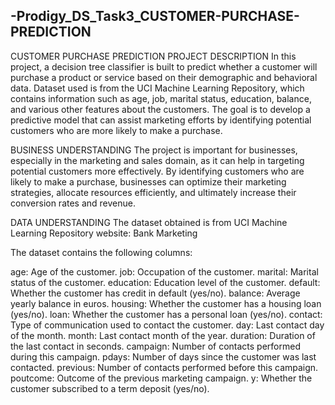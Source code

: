 ## -Prodigy_DS_Task3_CUSTOMER-PURCHASE-PREDICTION

CUSTOMER PURCHASE PREDICTION
PROJECT DESCRIPTION
In this project, a decision tree classifier is built to predict whether a customer will purchase a product or service based on their demographic and behavioral data. Dataset used is from the UCI Machine Learning Repository, which contains information such as age, job, marital status, education, balance, and various other features about the customers. The goal is to develop a predictive model that can assist marketing efforts by identifying potential customers who are more likely to make a purchase.

BUSINESS UNDERSTANDING
The project is important for businesses, especially in the marketing and sales domain, as it can help in targeting potential customers more effectively. By identifying customers who are likely to make a purchase, businesses can optimize their marketing strategies, allocate resources efficiently, and ultimately increase their conversion rates and revenue.

DATA UNDERSTANDING
The dataset obtained is from UCI Machine Learning Repository website: Bank Marketing

The dataset contains the following columns:

age: Age of the customer.
job: Occupation of the customer.
marital: Marital status of the customer.
education: Education level of the customer.
default: Whether the customer has credit in default (yes/no).
balance: Average yearly balance in euros.
housing: Whether the customer has a housing loan (yes/no).
loan: Whether the customer has a personal loan (yes/no).
contact: Type of communication used to contact the customer.
day: Last contact day of the month.
month: Last contact month of the year.
duration: Duration of the last contact in seconds.
campaign: Number of contacts performed during this campaign.
pdays: Number of days since the customer was last contacted.
previous: Number of contacts performed before this campaign.
poutcome: Outcome of the previous marketing campaign.
y: Whether the customer subscribed to a term deposit (yes/no).

